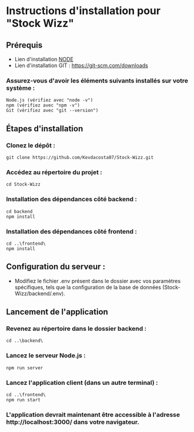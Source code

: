# Instructions d'installation pour "Stock Wizz"

## Prérequis

- Lien d'installation [NODE](https://nodejs.org/en/download)
- Lien d'installation GIT : https://git-scm.com/downloads

### Assurez-vous d'avoir les éléments suivants installés sur votre système :
    Node.js (vérifiez avec "node -v")
    npm (vérifiez avec "npm -v")
    Git (vérifiez avec "git --version")


## Étapes d'installation
### Clonez le dépôt :
    git clone https://github.com/Kevdacosta07/Stock-Wizz.git

### Accédez au répertoire du projet :
    cd Stock-Wizz


### Installation des dépendances côté backend :
    cd backend 
    npm install


### Installation des dépendances côté frontend :
    cd ..\frontend\
    npm install


## Configuration du serveur :
- Modifiez le fichier .env présent dans le dossier avec vos paramètres spécifiques, tels que la configuration de la base de données (Stock-Wizz/backend/.env).


## Lancement de l'application
### Revenez au répertoire dans le dossier backend :
    cd ..\backend\

### Lancez le serveur Node.js :
    npm run server


### Lancez l'application client (dans un autre terminal) :
    cd ..\frontend\
    npm run start


### L'application devrait maintenant être accessible à l'adresse http://localhost:3000/ dans votre navigateur.